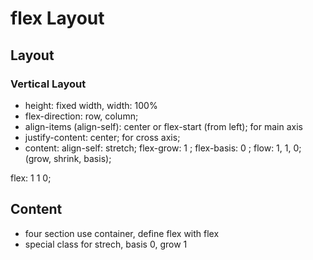 # flex Layout

## Layout
### Vertical Layout
* height: fixed width, width: 100%
* flex-direction: row, column; 
* align-items (align-self): center or flex-start (from left); for main axis 
* justify-content: center; for cross axis;
* content: align-self: stretch; flex-grow: 1 ; flex-basis: 0 ; flow: 1, 1, 0; (grow, shrink, basis); 

flex: 1 1 0;

## Content
* four section use container, define flex with flex 
* special class for strech, basis 0, grow 1